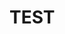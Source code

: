 <html> 

<style type="text/css">

div {
  border-style: groove; 
  border: 12px; 
  border-color: #0F0;
}
</style>

<head> 

<h1><p> TEST </p> </h1>

</head>


</html>
